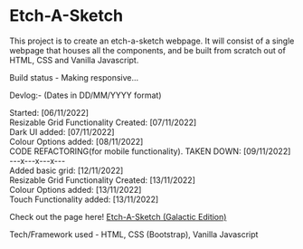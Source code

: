 # Etch-A-Sketch

This project is to create an etch-a-sketch webpage. It will consist of a single webpage that houses all the components, and be built from scratch out of HTML, CSS and Vanilla Javascript.

Build status - Making responsive...

Devlog:- (Dates in DD/MM/YYYY format)

Started: [06/11/2022]  
Resizable Grid Functionality Created: [07/11/2022]  
Dark UI added: [07/11/2022]  
Colour Options added: [08/11/2022]  
CODE REFACTORING(for mobile functionality). TAKEN DOWN: [09/11/2022]  
---x---x---x---  
Added basic grid: [12/11/2022]  
Resizable Grid Functionality Created: [13/11/2022]  
Colour Options added: [13/11/2022]  
Touch Functionality added: [13/11/2022]

Check out the page here!
<a href = "https://mohanamisra.github.io/etch-a-sketch/">Etch-A-Sketch (Galactic Edition)</a>

Tech/Framework used - HTML, CSS (Bootstrap), Vanilla Javascript
